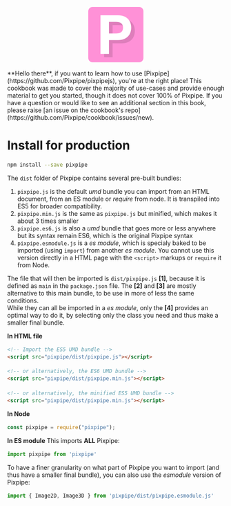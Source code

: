 <p style="text-align:center;"><img src="images/org_logo_vector_rounded.png" width="128"></p>  
**Hello there**, if you want to learn how to use [Pixpipe](https://github.com/Pixpipe/pixpipejs), you're at the right place! This cookbook was made to cover the majority of use-cases and provide enough material to get you started, though it does not cover 100% of Pixpipe. If you have a question or would like to see an additional section in this book, please raise [an issue on the cookbook's repo](https://github.com/Pixpipe/cookbook/issues/new).

# Install for production
```bash
npm install --save pixpipe
```

The `dist` folder of Pixpipe contains several pre-built bundles:
1. `pixpipe.js` is the default *umd* bundle you can import from an HTML document, from an ES module or *require* from node. It is transpiled into ES5 for broader compatibility.
2. `pixpipe.min.js` is the same as `pixpipe.js` but minified, which makes it about 3 times smaller
3. `pixpipe.es6.js` is also a *umd* bundle that goes more or less anywhere but its syntax remain ES6, which is the original Pixpipe syntax
4. `pixpipe.esmodule.js` is a *es module*, which is specialy baked to be imported (using `import`) from another *es module*. You cannot use this version directly in a HTML page with the `<script>` markups or `require` it from Node.

The file that will then be imported is `dist/pixpipe.js` **[1]**, because it is defined as `main` in the `package.json` file. The **[2]** and **[3]** are mostly alternative to this main bundle, to be use in more of less the same conditions.  
While they can all be imported in a *es module*, only the **[4]** provides an optimal way to do it, by selecting only the class you need and thus make a smaller final bundle.

**In HTML file**

```html
<!-- Import the ES5 UMD bundle -->
<script src="pixpipe/dist/pixpipe.js"></script>

<!-- or alternatively, the ES6 UMD bundle -->
<script src="pixpipe/dist/pixpipe.min.js"></script>

<!-- or alternatively, the minified ES5 UMD bundle -->
<script src="pixpipe/dist/pixpipe.min.js"></script>
```

**In Node**
```js
const pixpipe = require("pixpipe");
```

**In ES module**
This imports **ALL** Pixpipe:
```js
import pixpipe from 'pixpipe'
```

To have a finer granularity on what part of Pixpipe you want to import (and thus have a smaller final bundle), you can also use the *esmodule* version of Pixpipe:
```js
import { Image2D, Image3D } from 'pixpipe/dist/pixpipe.esmodule.js'
```
